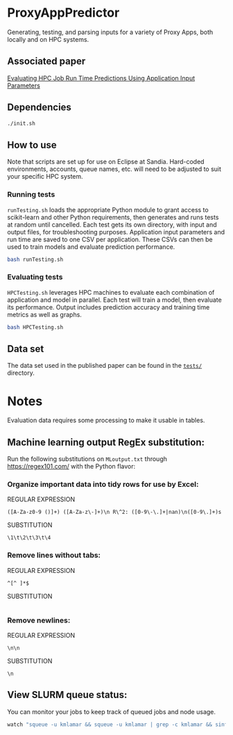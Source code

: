 # ProxyAppPredictor
Generating, testing, and parsing inputs for a  variety of Proxy Apps, both locally and on HPC systems.

## Associated paper

[Evaluating HPC Job Run Time Predictions Using Application Input Parameters](https://dl.acm.org/doi/10.1145/3583678.3596893)

## Dependencies

```bash
./init.sh
```

## How to use

Note that scripts are set up for use on Eclipse at Sandia. Hard-coded environments, accounts, queue names, etc. will need to be adjusted to suit your specific HPC system.

### Running tests

`runTesting.sh` loads the appropriate Python module to grant access to scikit-learn and other Python requirements, then generates and runs tests at random until cancelled. Each test gets its own directory, with input and output files, for troubleshooting purposes. Application input parameters and run time are saved to one CSV per application. These CSVs can then be used to train models and evaluate prediction performance.

```bash
bash runTesting.sh
```

### Evaluating tests

`HPCTesting.sh` leverages HPC machines to evaluate each combination of application and model in parallel. Each test will train a model, then evaluate its performance. Output includes prediction accuracy and training time metrics as well as graphs.

```bash
bash HPCTesting.sh
```

## Data set

The data set used in the published paper can be found in the [`tests/`](tests/) directory.

# Notes

Evaluation data requires some processing to make it usable in tables.

## Machine learning output RegEx substitution:

Run the following substitutions on `MLoutput.txt` through https://regex101.com/ with the Python flavor:

### Organize important data into tidy rows for use by Excel:

REGULAR EXPRESSION
```
([A-Za-z0-9 ()]+) ([A-Za-z\-]+)\n R\^2: ([0-9\-\.]+|nan)\n([0-9\.]+)s 
```
SUBSTITUTION
```
\1\t\2\t\3\t\4
```

### Remove lines without tabs:

REGULAR EXPRESSION
```
^[^	]*$
```
SUBSTITUTION
```

```

### Remove newlines:

REGULAR EXPRESSION
```
\n\n
```
SUBSTITUTION
```
\n
```

## View SLURM queue status:

You can monitor your jobs to keep track of queued jobs and node usage.

```bash
watch "squeue -u kmlamar && squeue -u kmlamar | grep -c kmlamar && sinfo"
```
